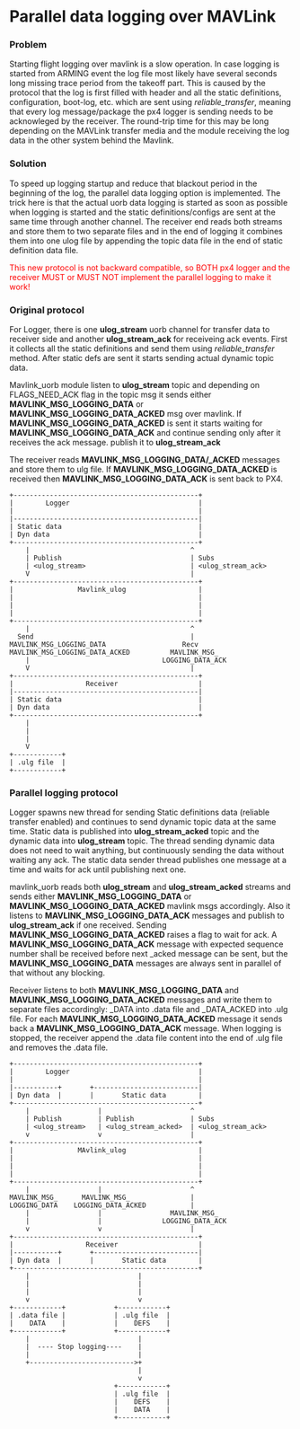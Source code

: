 # Parallel data logging over MAVLink

### Problem
Starting flight logging over mavlink is a slow operation. In case logging is started from ARMING event the log file most likely have several seconds long missing trace period from the takeoff part. This is caused by the protocol that the log is first filled with header and all the static definitions, configuration, boot-log, etc. which are sent using *reliable_transfer*, meaning that every log message/package the px4 logger is sending needs to be acknowleged by the receiver. The round-trip time for this may be long depending on the MAVLink transfer media and the module receiving the log data in the other system behind the Mavlink.

### Solution
To speed up logging startup and reduce that blackout period in the beginning of the log, the parallel data logging option is implemented. The trick here is that the actual uorb data logging is started as soon as possible when logging is started and the static definitions/configs are sent at the same time through another channel. The receiver end reads both streams and store them to two separate files and in the end of logging it combines them into one ulog file by appending the topic data file in the end of static definition data file.

<span style="color:red">
This new protocol is not backward compatible, so BOTH px4 logger and the receiver MUST or MUST NOT implement the parallel logging to make it work!
</span>

### Original protocol
For Logger, there is one **ulog_stream** uorb channel for transfer data to receiver side and another **ulog_stream_ack** for receiveing ack events. First it collects all the static definitions and send them using *reliable_transfer* method. After static defs are sent it starts sending actual dynamic topic data.

Mavlink_uorb module listen to **ulog_stream** topic and depending on FLAGS_NEED_ACK flag in the topic msg it sends either **MAVLINK_MSG_LOGGING_DATA** or **MAVLINK_MSG_LOGGING_DATA_ACKED** msg over mavlink.
If **MAVLINK_MSG_LOGGING_DATA_ACKED** is sent it starts waiting for **MAVLINK_MSG_LOGGING_DATA_ACK** and continue sending only after it receives the ack message. publish it to **ulog_stream_ack**

The receiver reads **MAVLINK_MSG_LOGGING_DATA/_ACKED** messages and store them to ulg file. If **MAVLINK_MSG_LOGGING_DATA_ACKED** is received then **MAVLINK_MSG_LOGGING_DATA_ACK** is sent back to PX4.

```
+----------------------------------------------+
|        Logger                                |
|                                              |
|----------------------------------------------|
| Static data                                  |
| Dyn data                                     |
+----------------------------------------------+
    |                                        ^
    | Publish                                | Subs
    | <ulog_stream>                          | <ulog_stream_ack>
    V                                        |
+----------------------------------------------+
|                Mavlink_ulog                  |
|                                              |
|                                              |
|                                              |
+----------------------------------------------+
    |                                        ^
  Send                                       |
MAVLINK_MSG_LOGGING_DATA                   Recv
MAVLINK_MSG_LOGGING_DATA_ACKED          MAVLINK_MSG_
    |                                 LOGGING_DATA_ACK
    V                                        |
+----------------------------------------------+
|                  Receiver                    |
|----------------------------------------------|
| Static data                                  |
| Dyn data                                     |
+----------------------------------------------+
    |
    |
    |
    V
+------------+
| .ulg file  |
+------------+

```


### Parallel logging protocol
Logger spawns new thread for sending Static definitions data (reliable transfer enabled) and continues to send dynamic topic data at the same time. Static data is published into **ulog_stream_acked** topic and the dynamic data into **ulog_stream** topic. The thread sending dynamic data does not need to wait anything, but continuously sending the data without waiting any ack. The static data sender thread publishes one message at a time and waits for ack until publishing next one.

mavlink_uorb reads both **ulog_stream** and **ulog_stream_acked** streams and sends either **MAVLINK_MSG_LOGGING_DATA** or **MAVLINK_MSG_LOGGING_DATA_ACKED** mavlink msgs accordingly. Also it listens to **MAVLINK_MSG_LOGGING_DATA_ACK** messages and publish to **ulog_stream_ack** if one received.
Sending **MAVLINK_MSG_LOGGING_DATA_ACKED** raises a flag to wait for ack. A **MAVLINK_MSG_LOGGING_DATA_ACK** message with expected sequence number shall be received before next _acked message can be sent, but the **MAVLINK_MSG_LOGGING_DATA** messages are always sent in parallel of that without any blocking.

Receiver listens to both **MAVLINK_MSG_LOGGING_DATA** and **MAVLINK_MSG_LOGGING_DATA_ACKED** messages and write them to separate files accordingly: _DATA into .data file and _DATA_ACKED into .ulg file. For each **MAVLINK_MSG_LOGGING_DATA_ACKED** message it sends back a **MAVLINK_MSG_LOGGING_DATA_ACK** message. When logging is stopped, the receiver append the .data file content into the end of .ulg file and removes the .data file.

```
+----------------------------------------------+
|        Logger                                |
|                                              |
|-----------+       +--------------------------|
| Dyn data  |       |       Static data        |
+----------------------------------------------+
    |                 |                      ^
    | Publish         | Publish              | Subs
    | <ulog_stream>   | <ulog_stream_acked>  | <ulog_stream_ack>
    v                 v                      |
+----------------------------------------------+
|                MAvlink_ulog                  |
|                                              |
|                                              |
|                                              |
+----------------------------------------------+
    |                 |                      ^
MAVLINK_MSG_      MAVLINK_MSG_               |
LOGGING_DATA    LOGGING_DATA_ACKED           |
    |                 |                 MAVLINK_MSG_
    |                 |               LOGGING_DATA_ACK
    v                 v                      |
+----------------------------------------------+
|                  Receiver                    |
|-----------+       +--------------------------|
| Dyn data  |       |       Static data        |
+----------------------------------------------+
    |                           |
    |                           |
    |                           |
    v                           v
+------------+            +------------+
| .data file |            | .ulg file  |
|    DATA    |            |    DEFS    |
+------------+            +------------+
    |                           |
    |  ---- Stop logging----    |
    |                           |
    +-------------------------->+
                                |
                                v
                          +------------+
                          | .ulg file  |
                          |    DEFS    |
                          |    DATA    |
                          +------------+

```
